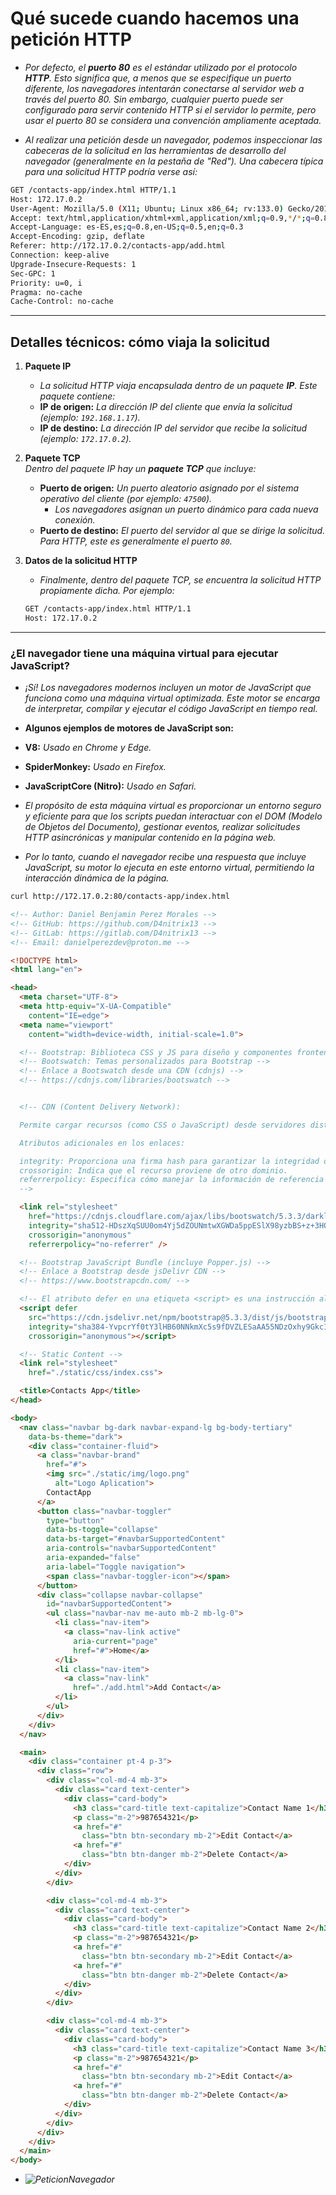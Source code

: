 
# **Qué sucede cuando hacemos una petición HTTP**

- *Por defecto, el **puerto 80** es el estándar utilizado por el protocolo **HTTP**. Esto significa que, a menos que se especifique un puerto diferente, los navegadores intentarán conectarse al servidor web a través del puerto 80. Sin embargo, cualquier puerto puede ser configurado para servir contenido HTTP si el servidor lo permite, pero usar el puerto 80 se considera una convención ampliamente aceptada.*

- *Al realizar una petición desde un navegador, podemos inspeccionar las cabeceras de la solicitud en las herramientas de desarrollo del navegador (generalmente en la pestaña de "Red"). Una cabecera típica para una solicitud HTTP podría verse así:*

```bash
GET /contacts-app/index.html HTTP/1.1
Host: 172.17.0.2
User-Agent: Mozilla/5.0 (X11; Ubuntu; Linux x86_64; rv:133.0) Gecko/20100101 Firefox/133.0
Accept: text/html,application/xhtml+xml,application/xml;q=0.9,*/*;q=0.8
Accept-Language: es-ES,es;q=0.8,en-US;q=0.5,en;q=0.3
Accept-Encoding: gzip, deflate
Referer: http://172.17.0.2/contacts-app/add.html
Connection: keep-alive
Upgrade-Insecure-Requests: 1
Sec-GPC: 1
Priority: u=0, i
Pragma: no-cache
Cache-Control: no-cache
```

---

## **Detalles técnicos: cómo viaja la solicitud**

1. **Paquete IP**  
   - *La solicitud HTTP viaja encapsulada dentro de un paquete **IP**. Este paquete contiene:*
   - **IP de origen:** *La dirección IP del cliente que envía la solicitud (ejemplo: `192.168.1.17`).*
   - **IP de destino:** *La dirección IP del servidor que recibe la solicitud (ejemplo: `172.17.0.2`).*

2. **Paquete TCP**  
   *Dentro del paquete IP hay un **paquete TCP** que incluye:*
   - **Puerto de origen:** *Un puerto aleatorio asignado por el sistema operativo del cliente (por ejemplo: `47500`).*
     - *Los navegadores asignan un puerto dinámico para cada nueva conexión.*
   - **Puerto de destino:** *El puerto del servidor al que se dirige la solicitud. Para HTTP, este es generalmente el puerto `80`.*

3. **Datos de la solicitud HTTP**  
   - *Finalmente, dentro del paquete TCP, se encuentra la solicitud HTTP propiamente dicha. Por ejemplo:*

   ```bash
   GET /contacts-app/index.html HTTP/1.1
   Host: 172.17.0.2
   ```

---

### **¿El navegador tiene una máquina virtual para ejecutar JavaScript?**

- *¡Sí! Los navegadores modernos incluyen un motor de JavaScript que funciona como una máquina virtual optimizada. Este motor se encarga de interpretar, compilar y ejecutar el código JavaScript en tiempo real.*

- **Algunos ejemplos de motores de JavaScript son:**

- **V8:** *Usado en Chrome y Edge.*
- **SpiderMonkey:** *Usado en Firefox.*
- **JavaScriptCore (Nitro):** *Usado en Safari.*

- *El propósito de esta máquina virtual es proporcionar un entorno seguro y eficiente para que los scripts puedan interactuar con el DOM (Modelo de Objetos del Documento), gestionar eventos, realizar solicitudes HTTP asincrónicas y manipular contenido en la página web.*

- *Por lo tanto, cuando el navegador recibe una respuesta que incluye JavaScript, su motor lo ejecuta en este entorno virtual, permitiendo la interacción dinámica de la página.*

```bash
curl http://172.17.0.2:80/contacts-app/index.html
```

```html
<!-- Author: Daniel Benjamin Perez Morales -->
<!-- GitHub: https://github.com/D4nitrix13 -->
<!-- GitLab: https://gitlab.com/D4nitrix13 -->
<!-- Email: danielperezdev@proton.me -->

<!DOCTYPE html>
<html lang="en">

<head>
  <meta charset="UTF-8">
  <meta http-equiv="X-UA-Compatible"
    content="IE=edge">
  <meta name="viewport"
    content="width=device-width, initial-scale=1.0">

  <!-- Bootstrap: Biblioteca CSS y JS para diseño y componentes frontend -->
  <!-- Bootswatch: Temas personalizados para Bootstrap -->
  <!-- Enlace a Bootswatch desde una CDN (cdnjs) -->
  <!-- https://cdnjs.com/libraries/bootswatch -->


  <!-- CDN (Content Delivery Network):

  Permite cargar recursos (como CSS o JavaScript) desde servidores distribuidos globalmente, mejorando la velocidad de carga y disponibilidad.

  Atributos adicionales en los enlaces:

  integrity: Proporciona una firma hash para garantizar la integridad del fichero descargado.
  crossorigin: Indica que el recurso proviene de otro dominio.
  referrerpolicy: Especifica cómo manejar la información de referencia (en este caso, no se envía información)
  -->

  <link rel="stylesheet"
    href="https://cdnjs.cloudflare.com/ajax/libs/bootswatch/5.3.3/darkly/bootstrap.min.css"
    integrity="sha512-HDszXqSUU0om4Yj5dZOUNmtwXGWDa5ppESlX98yzbBS+z+3HQ8a/7kcdI1dv+jKq+1V5b01eYurE7+yFjw6Rdg=="
    crossorigin="anonymous"
    referrerpolicy="no-referrer" />

  <!-- Bootstrap JavaScript Bundle (incluye Popper.js) -->
  <!-- Enlace a Bootstrap desde jsDelivr CDN -->
  <!-- https://www.bootstrapcdn.com/ -->

  <!-- El atributo defer en una etiqueta <script> es una instrucción al navegador que indica que el script debe ser descargado en segundo plano y ejecutado solo después de que el documento HTML haya sido completamente analizado (parsing). Es útil para mejorar el rendimiento de carga de las páginas. -->
  <script defer
    src="https://cdn.jsdelivr.net/npm/bootstrap@5.3.3/dist/js/bootstrap.bundle.min.js"
    integrity="sha384-YvpcrYf0tY3lHB60NNkmXc5s9fDVZLESaAA55NDzOxhy9GkcIdslK1eN7N6jIeHz"
    crossorigin="anonymous"></script>

  <!-- Static Content -->
  <link rel="stylesheet"
    href="./static/css/index.css">

  <title>Contacts App</title>
</head>

<body>
  <nav class="navbar bg-dark navbar-expand-lg bg-body-tertiary"
    data-bs-theme="dark">
    <div class="container-fluid">
      <a class="navbar-brand"
        href="#">
        <img src="./static/img/logo.png"
          alt="Logo Aplication">
        ContactApp
      </a>
      <button class="navbar-toggler"
        type="button"
        data-bs-toggle="collapse"
        data-bs-target="#navbarSupportedContent"
        aria-controls="navbarSupportedContent"
        aria-expanded="false"
        aria-label="Toggle navigation">
        <span class="navbar-toggler-icon"></span>
      </button>
      <div class="collapse navbar-collapse"
        id="navbarSupportedContent">
        <ul class="navbar-nav me-auto mb-2 mb-lg-0">
          <li class="nav-item">
            <a class="nav-link active"
              aria-current="page"
              href="#">Home</a>
          </li>
          <li class="nav-item">
            <a class="nav-link"
              href="./add.html">Add Contact</a>
          </li>
        </ul>
      </div>
    </div>
  </nav>

  <main>
    <div class="container pt-4 p-3">
      <div class="row">
        <div class="col-md-4 mb-3">
          <div class="card text-center">
            <div class="card-body">
              <h3 class="card-title text-capitalize">Contact Name 1</h3>
              <p class="m-2">987654321</p>
              <a href="#"
                class="btn btn-secondary mb-2">Edit Contact</a>
              <a href="#"
                class="btn btn-danger mb-2">Delete Contact</a>
            </div>
          </div>
        </div>

        <div class="col-md-4 mb-3">
          <div class="card text-center">
            <div class="card-body">
              <h3 class="card-title text-capitalize">Contact Name 2</h3>
              <p class="m-2">987654321</p>
              <a href="#"
                class="btn btn-secondary mb-2">Edit Contact</a>
              <a href="#"
                class="btn btn-danger mb-2">Delete Contact</a>
            </div>
          </div>
        </div>

        <div class="col-md-4 mb-3">
          <div class="card text-center">
            <div class="card-body">
              <h3 class="card-title text-capitalize">Contact Name 3</h3>
              <p class="m-2">987654321</p>
              <a href="#"
                class="btn btn-secondary mb-2">Edit Contact</a>
              <a href="#"
                class="btn btn-danger mb-2">Delete Contact</a>
            </div>
          </div>
        </div>
      </div>
    </div>
  </main>
</body>
```

- *![PeticionNavegador](/Images/PeticionNavegador.png "/Images/PeticionNavegador.png")*
